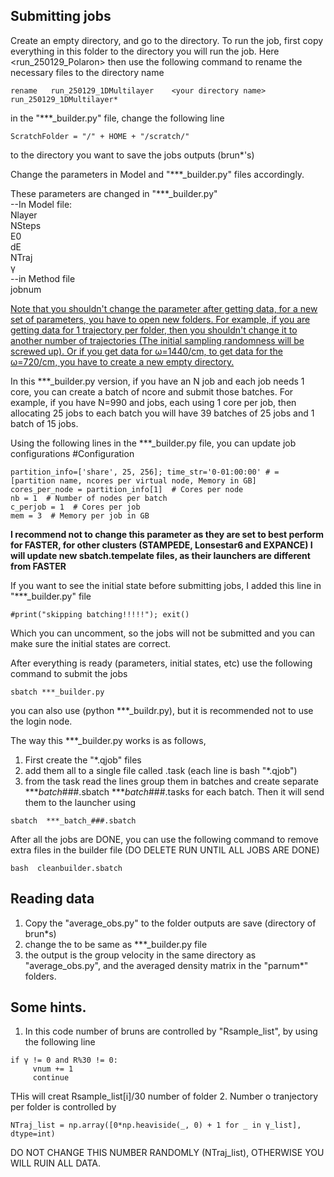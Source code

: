 ## Submitting jobs
Create an empty directory, and go to the directory.
To run the job, first copy everything in this folder to the directory you will run the job. Here <run_250129_Polaron>
then use the following command to rename the necessary files to the directory name

```
rename   run_250129_1DMultilayer    <your directory name>    run_250129_1DMultilayer*
```

in the "***_builder.py" file, change the following line

```
ScratchFolder = "/" + HOME + "/scratch/"
```

to the directory you want to save the jobs outputs (brun*'s)

Change the parameters in Model and "***_builder.py" files accordingly.

These parameters are changed in "***_builder.py"  
--In Model file:  
Nlayer  
NSteps  
E0  
dE  
NTraj  
γ  
--in Method file  
jobnum  


<span style="text-decoration:underline;">Note that you shouldn't change the parameter after getting data, for a new set of parameters, you have to open new folders. For example, if you are getting data for 1 trajectory per folder, then you shouldn't change it to another number of trajectories (The initial sampling randomness will be screwed up). Or if you get data for ω=1440/cm, to get data for the ω=720/cm, you have to create a new empty directory.</span>

In this ***_builder.py version, if you have an N job and each job needs 1 core, you can create a batch of ncore and submit those batches. For example, if you have N=990 and jobs, each using 1 core per job, then allocating 25 jobs to each batch you will have 39 batches of 25 jobs and 1 batch of 15 jobs.  


Using the following lines in the ***_builder.py file, you can update job configurations
#Configuration
```
partition_info=['share', 25, 256]; time_str='0-01:00:00' # = [partition name, ncores per virtual node, Memory in GB]
cores_per_node = partition_info[1]  # Cores per node
nb = 1  # Number of nodes per batch
c_perjob = 1  # Cores per job
mem = 3  # Memory per job in GB
```

 **I recommend not to change this parameter as they are set to best perform for FASTER, for other clusters (STAMPEDE, Lonsestar6 and EXPANCE) I will update new sbatch.tempelate files, as their launchers are different from FASTER**


 If you want to see the initial state before submitting jobs, I added this line in "***_builder.py" file 

```
#print("skipping batching!!!!!"); exit()
```

 Which you can uncomment, so the jobs will not be submitted and you can make sure the initial states are correct.


 After everything is ready (parameters, initial states, etc) use the following command to submit the jobs

```
sbatch ***_builder.py
```

 you can also use (python ***_buildr.py), but it is recommended not to use the login node.

 The way this ***_builder.py works is as follows,
 1. First create the "*.qjob" files
 2. add them all to a single file called .task (each line is bash "*.qjob")
 3. from the task read the lines group them in batches and create separate 
 ***_batch_###.sbatch 
 ***_batch_###.tasks
for each batch. Then it will send them to the launcher using 

```
sbatch  ***_batch_###.sbatch 
```

After all the jobs are DONE, you can use the following command to remove extra files in the builder file (DO DELETE RUN UNTIL ALL JOBS ARE DONE)

```
bash  cleanbuilder.sbatch
```

## Reading data 
1. Copy the "average_obs.py" to the folder outputs are save (directory of brun*s)
2. change the <PARAMETERS> to be same as ***_builder.py file
3. the output is the group velocity in the same directory as "average_obs.py", and the averaged density matrix in the "parnum*" folders.

## Some hints.
1. In this code number of bruns are controlled by "Rsample_list", by using the following line

```
if γ != 0 and R%30 != 0:
     vnum += 1
     continue  
```

THis will creat Rsample_list[i]/30 number of folder
2. Number o tranjectory per folder is controlled by

```
NTraj_list = np.array([0*np.heaviside(_, 0) + 1 for _ in γ_list], dtype=int)
```

DO NOT CHANGE THIS NUMBER RANDOMLY (NTraj_list), OTHERWISE YOU WILL RUIN ALL DATA.
